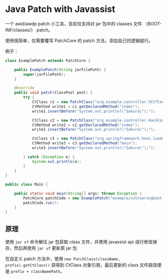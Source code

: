 # Java Patch with Javassist

一个 awd/awdp patch 小工具，目前仅支持对 jar 包中的 classes 文件 （BOOT-INF/classes/） patch。

使用很简单，仅需要覆写 PatchCore 的 patch 方法，添加自己的逻辑就行。

例子：

```java
class ExamplePatch extends PatchCore {

    public ExamplePatch(String jarFilePath) {
        super(jarFilePath);
    }

    @Override
    public void patch(ClassPool pool) {
        try {
            CtClass c1 = new PatchClass("org.example.controller.SCtfController", "BOOT-INF/classes/").getCtClass();
            CtMethod write1 = c1.getDeclaredMethod("index");
            write1.insertBefore("System.out.println(\"Sakura\");");

            CtClass c2 = new PatchClass("org.example.controller.HackController", "BOOT-INF/classes/").getCtClass();
            CtMethod write2 = c2.getDeclaredMethod("index");
            write2.insertBefore("System.out.println(\"Sakura\");");

            CtClass c3 = new PatchClass("org.springframework.boot.loader.JarLauncher", "").getCtClass();
            CtMethod write3 = c3.getDeclaredMethod("main");
            write3.insertBefore("System.out.println(\"Sakura\");");

        } catch (Exception e) {
            System.out.println(e);
        }
    }
}

public class Main {

    public static void main(String[] args) throws Exception {
        PatchCore patchCode = new ExamplePatch("example/vulnspringboot-1.0-SNAPSHOT.jar");
        patchCode.run();
    }
}
```

## 原理

使用 `jar xf` 命令解压 jar 包获取 class 文件，并使用 javassist api 进行修改保存，然后再使用 `jar uf` 更新原 jar 包

在自定义 patch 方法中，使用 `new PatchClass(className, prefix).getCtClass()` 获得到 CtClass 对象引用，最后更新的 class 文件路径便是 `prefix + classNamePath`。